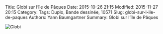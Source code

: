 Title: Globi sur l’île de Pâques
Date: 2015-10-26 21:15
Modified: 2015-11-27 20:15
Category:
Tags: Duplo, Bande dessinée, 10571
Slug: globi-sur-l-ile-de-paques
Authors: Yann Baumgartner
Summary: Globi sur l’île de Pâques

![Globi][globi]

[globi]: {filename}/images/globi.jpg  "Globi"
